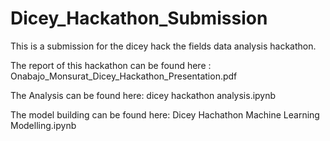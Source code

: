 # Dicey_Hackathon_Submission

This is a submission for the dicey hack the fields data analysis hackathon. 

The report of this hackathon can be found here : Onabajo_Monsurat_Dicey_Hackathon_Presentation.pdf

The Analysis can be found here: dicey hackathon analysis.ipynb

The model building can be found here: Dicey Hachathon Machine Learning Modelling.ipynb
